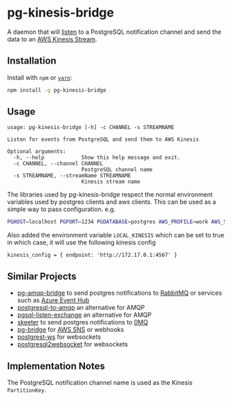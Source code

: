 # pg-kinesis-bridge

A daemon that will [listen](https://www.postgresql.org/docs/current/static/sql-listen.html) to a PostgreSQL notification channel and send the data to an [AWS Kinesis Stream](https://aws.amazon.com/kinesis/streams/).

## Installation

Install with `npm` or [`yarn`](https://yarnpkg.com/):

```sh
npm install -g pg-kinesis-bridge
```


## Usage

```
usage: pg-kinesis-bridge [-h] -c CHANNEL -s STREAMNAME

Listen for events from PostgreSQL and send them to AWS Kinesis

Optional arguments:
  -h, --help            Show this help message and exit.
  -c CHANNEL, --channel CHANNEL
                        PostgreSQL channel name
  -s STREAMNAME, --streamName STREAMNAME
                        Kinesis stream name
```

The libraries used by pg-kinesis-bridge respect the normal environment variables used by postgres clients and aws clients.
This can be used as a simple way to pass configuration. e.g.

```sh
PGHOST=localhost PGPORT=1234 PGDATABASE=postgres AWS_PROFILE=work AWS_SDK_LOAD_CONFIG=y pg-kinesis-bridge -c CHANNEL -s STREAMNAME
```

Also added the environment variable `LOCAL_KINESIS` which can be set to true in which case, it will use the following kinesis config
```
kinesis_config = { endpoint: 'http://172.17.0.1:4567' }
```


## Similar Projects

  - [pg-amqp-bridge](https://github.com/subzerocloud/pg-amqp-bridge) to send postgres notifications to [RabbitMQ](http://www.rabbitmq.com/) or services such as [Azure Event Hub](https://azure.microsoft.com/en-us/services/event-hubs/)
  - [postgresql-to-amqp](https://github.com/FGRibreau/postgresql-to-amqp) an alternative for AMQP
  - [pgsql-listen-exchange](https://github.com/gmr/pgsql-listen-exchange) an alternative for AMQP
  - [skeeter](https://github.com/SpiderOak/skeeter) to send postgres notifications to [0MQ](http://zeromq.org/)
  - [pg-bridge](https://github.com/matthewmueller/pg-bridge) for [AWS SNS](https://aws.amazon.com/sns/) or webhooks
  - [postgrest-ws](https://github.com/diogob/postgrest-ws) for websockets
  - [postgresql2websocket](https://github.com/frafra/postgresql2websocket) for websockets


## Implementation Notes

The PostgreSQL notification channel name is used as the Kinesis `PartitionKey`.
